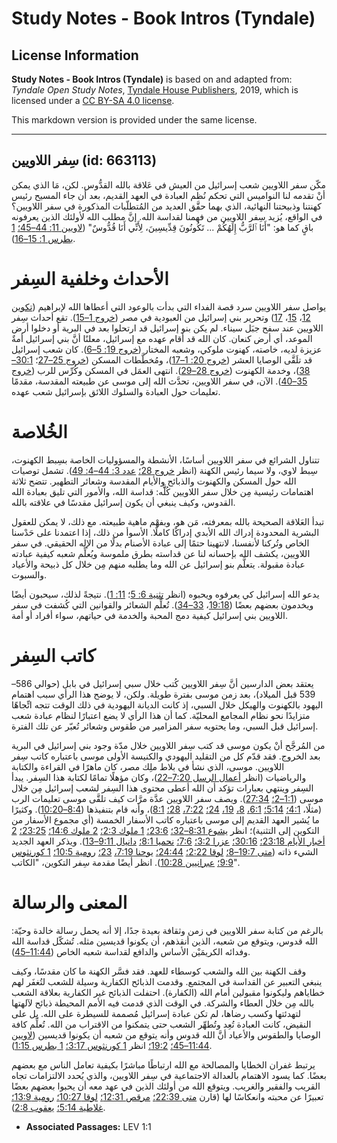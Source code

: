 # Study Notes - Book Intros (Tyndale)

## License Information

**Study Notes - Book Intros (Tyndale)** is based on and adapted from: _Tyndale Open Study Notes_, [Tyndale House Publishers](https://tyndaleopenresources.com/), 2019, which is licensed under a [CC BY-SA 4.0 license](https://creativecommons.org/licenses/by-sa/4.0/legalcode.en).

This markdown version is provided under the same license.



--------------------------------

## سِفر اللاويين (id: 663113)

مكّن سفر اللاويين شعب إسرائيل من العيش في عَلاقة بالله القدُّوس. لكن، مَا الذي يمكن أنْ تقدمه لنا النواميس التي تحكم نُظم العبادة في العهد القديم، بعد أن جاء المسيح رئيس كهنتنا وذبيحتنا النهائية، الذي بهما حقَّق العديد من المُتطلّبات المذكورة في سفر اللاويين؟ في الواقع، يُزيد سِفر اللاويين من فهمنا لقداسة الله. إنَّ مطلب الله لأولئك الذين يعرفونه باقٍ كما هو: "أَنَا ٱلرَّبُّ إِلَهُكُمْ ... تَكُونُونَ قِدِّيسِينَ، لِأَنِّي أَنَا قُدُّوسٌ" ([لاويين 11: 44–45؛](https://ref.ly/Lev11:44-Lev11:45) [1 بطرس 1: 15–16](https://ref.ly/1Pet1:15-1Pet1:16)).

الأحداث وخلفية السِفر
=====================

يواصل سفر اللاويين سرد قصة الفداء التي بدأت بالوعود التي أعطاها الله لإبراهيم ([تكوين 12](https://ref.ly/Gen12:1-Gen12:20)، [15](https://ref.ly/Gen15:1-Gen15:21)، [17](https://ref.ly/Gen17:1-Gen17:27)) وتحرير بني إسرائيل من العبودية في مصر ([خروج 1–15](https://ref.ly/Exod1:1-Exod15:27)). تقع أحداث سِفر اللاويين عند سفح جبَل سيناء. لم يكن بنو إسرائيل قد ارتحلوا بعد في البرية أو دخلوا أرض الموعد، أي أرض كنعان. كان الله قد أقام عهده مع إسرائيل، معلنًا أنَّ بني إسرائيل أمةٌ عزيزة لديه، خاصته، كهنوت ملوكي، وشعبه المختار ([خروج 19: 5–6](https://ref.ly/Exod19:5-Exod19:6)). كان شعب إسرائيل قد تلَقَّى الوصايا العشر ([خروج 20: 1–17](https://ref.ly/Exod20:1-Exod20:17))، ومُخطَّطات المسكن ([خروج 25–27](https://ref.ly/Exod25:1-Exod27:21)؛ [30:1–38](https://ref.ly/Exod30:1-Exod30:38))، وخدمة الكهنوت ([خروج 28–29](https://ref.ly/Exod28:1-Exod29:46)). انتهى العمَل في المسكن وكُرِّس للرب ([خروج 35–40](https://ref.ly/Exod35:1-Exod40:38)). الآن، في سفر اللاويين، تحدَّث الله إلى موسى عن طبيعته المقدسة، مقدمًا تعليمات حول العبادة والسلوك اللائق بإسرائيل شعب عهده.

الخُلاصة
========

تتناول الشرائع في سفر اللاويين أساسًا، الأنشطة والمسؤوليات الخاصة بسِبط الكهنوت، سِبط لاوي، ولا سيما رئيس الكهنة (انظر [خروج 28؛](https://ref.ly/Exod28:1-Exod28:43) [عدد 3: 44–4: 49](https://ref.ly/Num3:44-Num4:49)). تشمل توصيات الله حول المسكن والكهنوت والذبائح والأيام المقدسة وشعائر التطهير. تتضح ثلاثة اهتمامات رئيسية مِن خلال سفر اللاويين كُلََّه: قداسة الله، والأمور التي تليق بعبادة الله القدوس، وكيف ينبغي أن يكون إسرائيل مقدسًا في علاقته بالله.

تبدأ العَلاقة الصحيحة بالله بمعرفته، مَن هو، وبفهْم ماهية طبيعته. مع ذلك، لا يمكن للعقول البشرية المحدودة إدراك الله الأبدي إدراكًا كاملًا. الأسوأ من ذلك، إذا اعتمدنا على حَدْسنا الخاص وتُركنا لأنفسنا، لانتهينا حتمًا إلى عبادة الأصنام بدلًا من الإله الحقيقي. في سفر اللاويين، يكشف الله بإحسانه لنا عن قداسته بطرق ملموسة ويُعلِّم شعبه كيفية عبادته عبادة مقبولة. يتعلَّم بنو إسرائيل عن الله وما يطلبه منهم مِن خلال كل ذبيحة والأعياد والسبوت.

يدعو الله إسرائيل كي يعرفوه ويحبوه (انظر [تثنية 6: 5](https://ref.ly/Deut6:5)؛ [11: 1](https://ref.ly/Deut11:1)). نتيجةً لذلك، سيحبون أيضًا ويخدمون بعضهم بعضًا ([19:18](https://ref.ly/Lev19:18)، [33–34](https://ref.ly/Lev19:33-Lev19:34)). تُعلِّم الشعائر والقوانين التي كُشفت في سفر اللاويين بني إسرائيل كيفية دمج المحبة والخدمة في حياتهم، سواء أفراد أو أمة.

كاتب السِفر
===========

يعتقد بعض الدارسين أنَّ سِفر اللاويين كُتب خلال سبي إسرائيل في بابل (حوالي 586–539 قبل الميلاد)، بعد زمن موسى بفترة طويلة. ولكن، لا يوضح هذا الرأي سبب اهتمام اليهود بالكهنوت والهيكل خلال السبي، إذ كانت الديانة اليهودية في ذلك الوقت تتجه اتِّجاهًا متزايدًا نحو نظام المجامع المحليّة. كما أن هذا الرأي لا يضع اعتبارًا لنظام عبادة شعب إسرائيل قبل السبي، وما يحتويه سفر المزامير من طقوس وشعائر تُعبّر عن تلك الفترة.

من المُرجَّح أنْ يكون موسى قد كتب سِفر اللاويين خلال مدّة وجود بني إسرائيل في البرية بعد الخروج. فقد قدّم كل من التقليد اليهودي والكنيسة الأولى موسى باعتباره كاتب سِفر اللاويين. موسى، الذي نشأ في بلاط ملِك مصر، كان ماهرًا في القراءة والكتابة والرياضيات (انظر [أعمال الرسل 7:20–22](https://ref.ly/Acts7:20-Acts7:22))، وكان مؤهلًا تمامًا لكتابة هذا السِفر. يبدأ السِفر وينتهي بعبارات تؤكد أن الله أعطى محتوى هذا السِفر لشعب إسرائيل مِن خلال موسى ([1:1–2؛](https://ref.ly/Lev1:1-Lev1:2) [27:34](https://ref.ly/Lev27:34)). ويصف سفر اللاويين عدَّة مرَّات كيف تلقَّى موسى تعليمات الرب (مثلًا، [4:1؛](https://ref.ly/Lev4:1) [5:14؛](https://ref.ly/Lev5:14) [6:1،](https://ref.ly/Lev6:1) [8،](https://ref.ly/Lev6:8) [19،](https://ref.ly/Lev6:19) [24؛](https://ref.ly/Lev6:24) [7:22،](https://ref.ly/Lev7:22) [28؛](https://ref.ly/Lev7:28) [8:1](https://ref.ly/Lev8:1))، وأنه قام بتنفيذها ([8:4–10:20](https://ref.ly/Lev8:4-Lev10:20)). وكثيرًا ما يُشير العهد القديم إلى موسى باعتباره كاتب الأسفار الخمسة (أي مجموع الأسفار من التكوين إلى التثنية)؛ انظر [يشوع 8:31–32؛](https://ref.ly/Josh8:31-Josh8:32) [23:6؛](https://ref.ly/Josh23:6) [1 ملوك 2:3؛](https://ref.ly/1Kgs2:3) [2 ملوك 14:6؛](https://ref.ly/2Kgs14:6) [23:25؛](https://ref.ly/2Kgs23:25) [2 أخبار الأيام 23:18؛](https://ref.ly/2Chr23:18) [30:16؛](https://ref.ly/2Chr30:16) [عزرا 3:2؛](https://ref.ly/Ezra3:2) [7:6؛](https://ref.ly/Ezra7:6) [نحميا 8:1؛](https://ref.ly/Neh8:1) [دانيال 9:11–13](https://ref.ly/Dan9:11-Dan9:13)). ويذكر العهد الجديد الشيء ذاته ([متى 19:7–8؛](https://ref.ly/Matt19:7-Matt19:8) [لوقا 2:22؛](https://ref.ly/Luke2:22) [24:44؛](https://ref.ly/Luke24:44) [يوحنا 7:19،](https://ref.ly/John7:19) [23؛](https://ref.ly/John7:23) [رومية 10:5؛](https://ref.ly/Rom10:5) [1 كورنثوس 9:9؛](https://ref.ly/1Cor9:9) [عبرانيين 10:28](https://ref.ly/Heb10:28)). انظر أيضًا مقدمة سِفر التكوين، "الكاتب".

المعنى والرسالة
===============

بالرغم من كتابة سفر اللاويين في زمن وثقافة بعيدة جدًا، إلا أنه يحمل رسالة خالدة وحيّة: الله قدوس، ويتوقع من شعبه، الذين أنقذهم، أن يكونوا قديسين مثله. تُشكّل قداسة الله وفدائه الكريمَيْن الأساس والدافع لقداسة شعبه الخاص ([11:44–45](https://ref.ly/Lev11:44-Lev11:45)).

وقف الكهنة بين الله والشعب كوسطاء للعهد. فقد فسَّر الكهنة ما كان مقدسًا، وكيف ينبغي التعبير عن القداسة في المجتمع. وقدمت الذبائح الكفارية وسيلة للشعب لتُغفَر لهم خطاياهم وليكونوا مقبولين أمام الله (الكفارة). احتفلت الذبائح غير الكفارية بعلاقة الشعب بالله مِن خلال العطاء والشركة. في الوقت الذي قدمت فيه الأمم المحيطة ذبائح لآلهتها لتهدئتها وكسب رضاها، لم تكن عبادة إسرائيل مُصممة للسيطرة على الله. بل على النقيض، كانت العبادة تُعِد وتُطهِّر الشعب حتى يتمكنوا من الاقتراب من الله. تُعلِّم كافة الوصايا والطقوس والأعياد أنَّ الله قدوس وأنه يتوقع من شعبه أن يكونوا قديسين ([لاويين 11:44–45؛](https://ref.ly/Lev11:44-Lev11:45) [19:2؛](https://ref.ly/Lev19:2) انظر [1 كورنثوس 3:17؛](https://ref.ly/1Cor3:17) [1 بطرس 1:15](https://ref.ly/1Pet1:15)).

يرتبط غفران الخطايا والمصالحة مع الله ارتباطًا مباشرًا بكيفية تعامل الناس مع بعضهم بعضًا. كما يسود الاهتمام بالعدالة الاجتماعية في سِفر اللاويين، والذي يُحدد الالتزامات تجاه القريب والفقير والغريب. ويتوقع الله من أولئك الذين في عهد معه أن يحبوا بعضهم بعضًا تعبيرًا عن محبته وانعكاسًا لها (قارن [متى 22:39؛](https://ref.ly/Matt22:39) [مرقص 12:31؛](https://ref.ly/Mark12:31) [لوقا 10:27؛](https://ref.ly/Luke10:27) [رومية 13:9؛](https://ref.ly/Rom13:9) [غلاطية 5:14؛](https://ref.ly/Gal5:14) [يعقوب 2:8](https://ref.ly/Jas2:8)).

* **Associated Passages:** LEV 1:1

